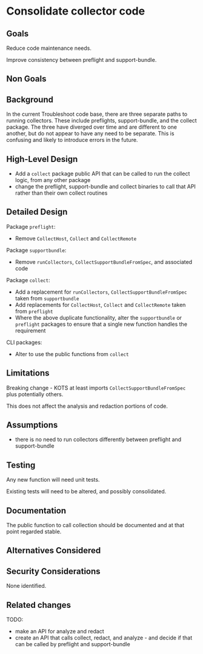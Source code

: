 # Consolidate collector code
 
## Goals

Reduce code maintenance needs.

Improve consistency between preflight and support-bundle.

## Non Goals

## Background

In the current Troubleshoot code base, there are three separate paths to running collectors.  These include preflights, support-bundle, and the collect package.  The three have diverged over time and are different to one another, but do not appear to have any need to be separate. This is confusing and likely to introduce errors in the future.

## High-Level Design

* Add a `collect` package public API that can be called to run the collect logic, from any other package
* change the preflight, support-bundle and collect binaries to call that API rather than their own collect routines

## Detailed Design

Package `preflight`:
* Remove `CollectHost`, `Collect` and `CollectRemote`

Package `supportbundle`:
* Remove `runCollectors`, `CollectSupportBundleFromSpec`, and associated code

Package `collect`:
* Add a replacement for `runCollectors`, `CollectSupportBundleFromSpec` taken from `supportbundle`
* Add replacements for `CollectHost`, `Collect` and `CollectRemote` taken from `preflight`
* Where the above duplicate functionality, alter the `supportbundle` or `preflight` packages to ensure that a single new function handles the requirement

CLI packages:
* Alter to use the public functions from `collect`

## Limitations

Breaking change - KOTS at least imports `CollectSupportBundleFromSpec` plus potentially others.

This does not affect the analysis and redaction portions of code.

## Assumptions

* there is no need to run collectors differently between preflight and support-bundle
 
## Testing

Any new function will need unit tests.

Existing tests will need to be altered, and possibly consolidated.

## Documentation

The public function to call collection should be documented and at that point regarded stable.

## Alternatives Considered

## Security Considerations

None identified.

## Related changes

TODO:
* make an API for analyze and redact
* create an API that calls collect, redact, and analyze - and decide if that can be called by preflight and support-bundle